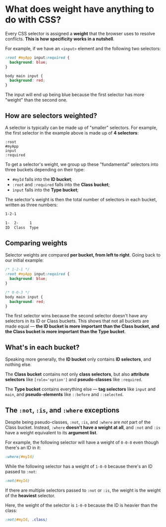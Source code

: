 # What does weight have anything to do with CSS?

Every CSS selector is assigned a **weight** that the browser uses to resolve conflicts. **This is how specificity works in a nutshell**.

For example, if we have an `<input>` element and the following two selectors:

```css
:root #myApp input:required {
  background: blue;
}

body main input {
  background: red;
}
```

The input will end up being blue because the first selector has more "weight" than the second one.

## How are selectors weighted?

A selector is typically can be made up of "smaller" selectors. For example, the first selector in the example above is made up of **4 selectors**:

```
:root
#myApp
input
:required
```

To get a selector's weight, we group up these "fundamental" selectors into three buckets depending on their type:

- `#myId` falls into the **ID bucket**;
- `:root` and `:required` falls into the **Class bucket**;
- `input` falls into the **Type bucket**;

The selector's weight is then the total number of selectors in each bucket, written as three numbers:

```css
1-2-1

1-  2-     1
ID  Class  Type
```

## Comparing weights

Selector weights are compared **per bucket, from left to right**. Going back to our initial example:

```css
/* 1-2-1 */
:root #myApp input:required {
  background: blue;
}

/* 0-0-3 */
body main input {
  background: red;
}
```

The first selector wins because the second selector doesn't have any selectors in its ID or Class buckets. This shows that not all buckets are made equal — **the ID bucket is more important than the Class bucket, and the Class bucket is more important than the Type bucket**.

## What's in each bucket?

Speaking more generally, the **ID bucket** only contains **ID selectors**, and nothing else.

The **Class bucket** contains not only **class selectors**, but also **attribute selectors** like `[role='option']` and **pseudo-classes** like `:required`.

The **Type bucket** contains everything else — **tag selectors** like `input` and `main`, and **pseudo-elements** like `::before` and `::selected`.

## The `:not`, `:is`, and `:where` exceptions

Despite being pseudo-classes, `:not`, `:is`, and `:where` are _not_ part of the Class bucket. Instead, `:where` **doesn't have a weight at all**, and `:not` and `:is` have a weight equivalent to its **argument list**.

For example, the following selector will have a weight of `0-0-0` even though there's an ID in it:

```css
:where(#myId)
```

While the following selector has a weight of `1-0-0` because there's an ID passed to `:not`:

```css
:not(#myId)
```

If there are multiple selectors passed to `:not` or `:is`, the weight is the weight of the **heaviest** selector.

Here, the weight of the selector is `1-0-0` because the ID is heavier than the class:

```css
:not(#myId, .class)
```
